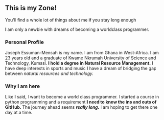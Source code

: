 ## This is my Zone!

You'll find a whole lot of things about me if you stay long enough

I am only a newbie with dreams of becoming a worldclass programmer. 

### Personal Profile

Joseph Essuman-Mensah is my name. I am from Ghana in West-Africa. 
I am 23 years old and a graduate of Kwame Nkrumah University of Science and Technology, Kumasi.
**I hold a degree in Natural Resource Management.** 
I have deep interests in sports and music
I have a dream of bridging the gap between _natural resources and technology._

### Why I am here

Like I said, I want to become a world class programmer.
I started a course in python programming and a requirement **I need to know the ins and outs of GitHub.**
The journey ahead seems **_really long_.**
I am hoping to get there one day at a time.



